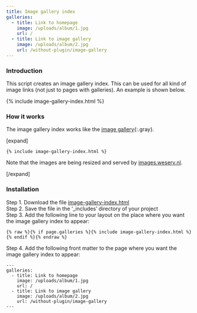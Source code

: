 ```yaml
---
title: Image gallery index
galleries:
  - title: Link to homepage
    image: /uploads/album/1.jpg
    url: /
  - title: Link to image gallery
    image: /uploads/album/2.jpg
    url: /without-plugin/image-gallery
---
```


### Introduction

This script creates an image gallery index. This can be used for all kind of image links (not just to pages with galleries). An example is shown below.

{% include image-gallery-index.html %}

### How it works

The image gallery index works like the [image gallery](/without-plugin/image-gallery){:.gray}.

[expand]

```
{% include image-gallery-index.html %}
```

Note that the images are being resized and served by [images.weserv.nl](https://images.weserv.nl).

[/expand]

### Installation

Step 1. Download the file [image-gallery-index.html](https://raw.githubusercontent.com/jhvanderschee/jekyllcodex/gh-pages/_includes/image-gallery-index.html)
<br />Step 2. Save the file in the ‘_includes’ directory of your project
<br />Step 3. Add the following line to your layout on the place where you want the image gallery index to appear:

```
{% raw %}{% if page.galleries %}{% include image-gallery-index.html %}{% endif %}{% endraw %}
```

Step 4. Add the following front matter to the page where you want the image gallery index to appear:

```
---
galleries:
  - title: Link to homepage
    image: /uploads/album/1.jpg
    url: /
  - title: Link to image gallery
    image: /uploads/album/2.jpg
    url: /without-plugin/image-gallery
---
```